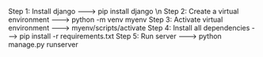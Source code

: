 Step 1: Install django ---> pip install django \n
Step 2: Create a virtual environment ---> python -m venv myenv
Step 3: Activate virtual environment ---> myenv/scripts/activate
Step 4: Install all dependencies ---> pip install -r requirements.txt
Step 5: Run server ---> python manage.py runserver
